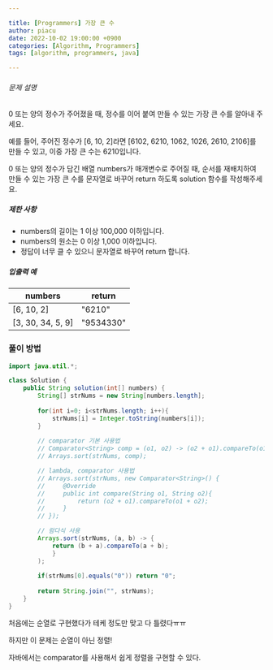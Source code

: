 ```yaml
---

title: [Programmers] 가장 큰 수
author: piacu
date: 2022-10-02 19:00:00 +0900
categories: [Algorithm, Programmers]
tags: [algorithm, programmers, java]

---
```


###### 문제 설명

0 또는 양의 정수가 주어졌을 때, 정수를 이어 붙여 만들 수 있는 가장 큰 수를 알아내 주세요.

예를 들어, 주어진 정수가 [6, 10, 2]라면 [6102, 6210, 1062, 1026, 2610, 2106]를 만들 수 있고, 이중 가장 큰 수는 6210입니다.

0 또는 양의 정수가 담긴 배열 numbers가 매개변수로 주어질 때, 순서를 재배치하여 만들 수 있는 가장 큰 수를 문자열로 바꾸어 return 하도록 solution 함수를 작성해주세요.

##### 제한 사항

- numbers의 길이는 1 이상 100,000 이하입니다.
- numbers의 원소는 0 이상 1,000 이하입니다.
- 정답이 너무 클 수 있으니 문자열로 바꾸어 return 합니다.

##### 입출력 예

| numbers           | return    |
| ----------------- | --------- |
| [6, 10, 2]        | "6210"    |
| [3, 30, 34, 5, 9] | "9534330" |



### 풀이 방법

```java
import java.util.*;

class Solution {
    public String solution(int[] numbers) {
        String[] strNums = new String[numbers.length];
        
        for(int i=0; i<strNums.length; i++){
            strNums[i] = Integer.toString(numbers[i]);
        }
        
        // comparator 기본 사용법
        // Comparator<String> comp = (o1, o2) -> (o2 + o1).compareTo(o1 + o2);
        // Arrays.sort(strNums, comp);

        // lambda, comparator 사용법
        // Arrays.sort(strNums, new Comparator<String>() {
        //     @Override
        //     public int compare(String o1, String o2){
        //         return (o2 + o1).compareTo(o1 + o2);
        //     }
        // });

        // 람다식 사용
        Arrays.sort(strNums, (a, b) -> {
            return (b + a).compareTo(a + b);
            }
        );
        
        if(strNums[0].equals("0")) return "0";
        
        return String.join("", strNums);
    }
}

```

처음에는 순열로 구현했다가 테케 정도만 맞고 다 틀렸다ㅠㅠ

하지만 이 문제는 순열이 아닌 정렬!

자바에서는 comparator를 사용해서 쉽게 정렬을 구현할 수 있다.
